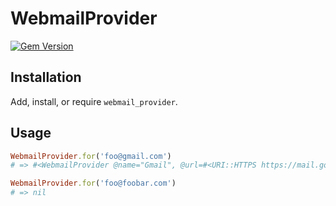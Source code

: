 # WebmailProvider

[![Gem Version](https://badge.fury.io/rb/webmail_provider.svg)](http://badge.fury.io/rb/webmail_provider)

## Installation

Add, install, or require `webmail_provider`.

## Usage

```ruby
WebmailProvider.for('foo@gmail.com')
# => #<WebmailProvider @name="Gmail", @url=#<URI::HTTPS https://mail.google.com>>

WebmailProvider.for('foo@foobar.com')
# => nil
```
